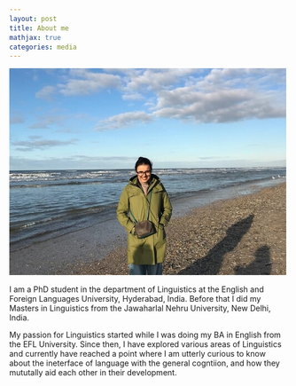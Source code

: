 ```yaml
---
layout: post
title: About me
mathjax: true
categories: media
---
```

![Netherlands](website_profile.jpg)

I am a PhD student in the department of Linguistics at the English and Foreign Languages University, Hyderabad, India. Before that I did my Masters in Linguistics from the Jawaharlal Nehru University, New Delhi, India. 

My passion for Linguistics started while I was doing my BA in English from the EFL University. Since then, I have explored various areas of Linguistics and currently have reached a point where I am utterly curious to know about the ineterface of language with the general cogntiion, and how they mututally aid each other in their development.
